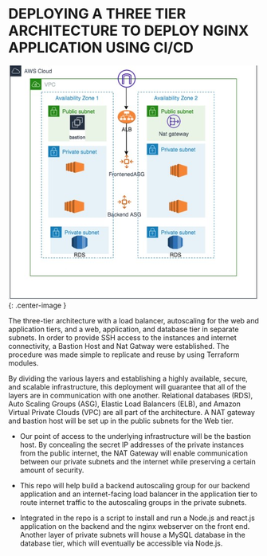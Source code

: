 # DEPLOYING A THREE TIER ARCHITECTURE TO DEPLOY NGINX APPLICATION USING CI/CD


![architecture diagram](/Images/application%20image.jpg){: .center-image }



The three-tier architecture with a load balancer, autoscaling for the web and application tiers, and a web, application, and database tier in separate subnets. In order to provide SSH access to the instances and internet connectivity, a Bastion Host and Nat Gatway were established. The procedure was made simple to replicate and reuse by using Terraform modules. 

By dividing the various layers and establishing a highly available, secure, and scalable infrastructure, this deployment will guarantee that all of the layers are in communication with one another. Relational databases (RDS), Auto Scaling Groups (ASG), Elastic Load Balancers (ELB), and Amazon Virtual Private Clouds (VPC) are all part of the architecture. A NAT gateway and bastion host will be set up in the public subnets for the Web tier. 

- Our point of access to the underlying infrastructure will be the bastion host. By concealing the secret IP addresses of the private instances from the public internet, the NAT Gateway will enable communication between our private subnets and the internet while preserving a certain amount of security. 

- This repo will help build a backend autoscaling group for our backend application and an internet-facing load balancer in the application tier to route internet traffic to the autoscaling groups in the private subnets. 

- Integrated in the repo is a script to install and run a Node.js and react.js application on the backend and the nginx webserver on the front end. Another layer of private subnets will house a MySQL database in the database tier, which will eventually be accessible via Node.js.
